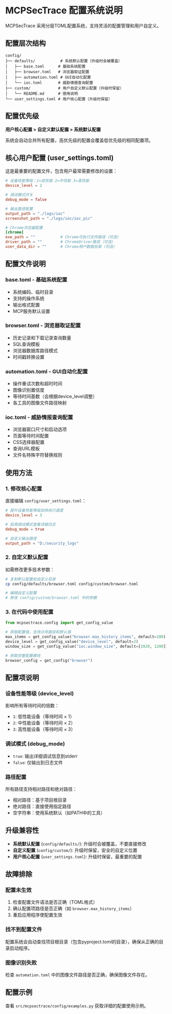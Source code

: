 # MCPSecTrace 配置系统说明

MCPSecTrace 采用分层TOML配置系统，支持灵活的配置管理和用户自定义。

## 配置层次结构

```
config/
├── defaults/           # 系统默认配置（升级时会被覆盖）
│   ├── base.toml      # 基础系统配置
│   ├── browser.toml   # 浏览器取证配置
│   ├── automation.toml # GUI自动化配置  
│   └── ioc.toml       # 威胁情报查询配置
├── custom/            # 用户自定义默认配置（升级时保留）
│   └── README.md      # 使用说明
└── user_settings.toml # 用户核心配置（升级时保留）
```

## 配置优先级

**用户核心配置 > 自定义默认配置 > 系统默认配置**

系统会自动合并所有配置，高优先级的配置会覆盖低优先级的相同配置项。

## 核心用户配置 (user_settings.toml)

这是最重要的配置文件，包含用户最常需要修改的设置：

```toml
# 设备性能等级：1=低性能 2=中性能 3=高性能
device_level = 2

# 调试模式开关
debug_mode = false

# 输出路径配置
output_path = "./logs/ioc"
screenshot_path = "./logs/ioc/ioc_pic"

# Chrome浏览器配置
[chrome]
exe_path = ""           # Chrome可执行文件路径（可选）
driver_path = ""        # ChromeDriver路径（可选）  
user_data_dir = ""      # Chrome用户数据目录（可选）
```

## 配置文件说明

### base.toml - 基础系统配置
- 系统编码、临时目录
- 支持的操作系统
- 输出格式配置
- MCP服务默认设置

### browser.toml - 浏览器取证配置
- 历史记录和下载记录查询数量
- SQL查询模板
- 浏览器数据库路径模式
- 时间戳转换设置

### automation.toml - GUI自动化配置
- 操作重试次数和超时时间
- 图像识别置信度
- 等待时间基数（会根据device_level调整）
- 各工具的图像文件路径映射

### ioc.toml - 威胁情报查询配置
- 浏览器窗口尺寸和启动选项
- 页面等待时间配置
- CSS选择器配置
- 查询URL模板
- 文件名特殊字符替换规则

## 使用方法

### 1. 修改核心配置
直接编辑 `config/user_settings.toml`：

```toml
# 提升设备性能等级加快执行速度
device_level = 3

# 启用调试模式查看详细日志
debug_mode = true

# 自定义输出路径
output_path = "D:/security_logs"
```

### 2. 自定义默认配置
如需修改更多技术参数：

```bash
# 复制默认配置到自定义目录
cp config/defaults/browser.toml config/custom/browser.toml

# 编辑自定义配置
# 修改 config/custom/browser.toml 中的参数
```

### 3. 在代码中使用配置

```python
from mcpsectrace.config import get_config_value

# 获取配置值，支持点号路径和默认值
max_items = get_config_value("browser.max_history_items", default=100)
device_level = get_config_value("device_level", default=2)
window_size = get_config_value("ioc.window_size", default=[1920, 1200])

# 获取完整配置模块
browser_config = get_config("browser")
```

## 配置项说明

### 设备性能等级 (device_level)
影响所有等待时间的倍数：
- `1`: 低性能设备（等待时间 × 1）
- `2`: 中性能设备（等待时间 × 2）  
- `3`: 高性能设备（等待时间 × 3）

### 调试模式 (debug_mode)
- `true`: 输出详细调试信息到stderr
- `false`: 仅输出到日志文件

### 路径配置
所有路径支持相对路径和绝对路径：
- 相对路径：基于项目根目录
- 绝对路径：直接使用指定路径
- 空字符串：使用系统默认（如PATH中的工具）

## 升级兼容性

- **系统默认配置** (`config/defaults/`): 升级时会被覆盖，不要直接修改
- **自定义配置** (`config/custom/`): 升级时保留，安全的自定义位置  
- **用户核心配置** (`user_settings.toml`): 升级时保留，最重要的配置

## 故障排除

### 配置未生效
1. 检查配置文件语法是否正确（TOML格式）
2. 确认配置项路径是否正确（如 `browser.max_history_items`）
3. 重启应用程序使配置生效

### 找不到配置文件
配置系统会自动查找项目根目录（包含pyproject.toml的目录），确保从正确的目录启动程序。

### 图像识别失败
检查 `automation.toml` 中的图像文件路径是否正确，确保图像文件存在。

## 配置示例

查看 `src/mcpsectrace/config/examples.py` 获取详细的配置使用示例。